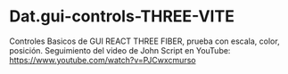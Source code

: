 # Dat.gui-controls-THREE-VITE
Controles Basicos de GUI REACT THREE FIBER, prueba con escala, color, posición.
Seguimiento del video de John Script en YouTube: https://www.youtube.com/watch?v=PJCwxcmurso
